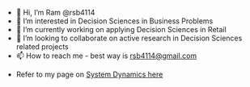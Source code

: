- 👋 Hi, I’m Ram @rsb4114
- 👀 I’m interested in Decision Sciences in Business Problems
- 🌱 I’m currently working on applying Decision Sciences in Retail
- 💞️ I’m looking to collaborate on active research in Decision Sciences related projects
- 📫 How to reach me - best way is rsb4114@gmail.com

<!---
rsb4114/rsb4114 is a ✨ special ✨ repository because its `README.md` (this file) appears on your GitHub profile.
You can click the Preview link to take a look at your changes.
--->

- Refer to my page on [System Dynamics here](https://github.com/rsb4114/rsb4114/blob/main/SystemDynamics.md)
